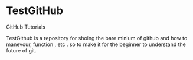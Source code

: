 # TestGitHub
GitHub Tutorials


TestGithub is a repository for shoing the bare minium of github and how to manevour, function , etc . so to make it for the beginner to understand 
the future of git.

